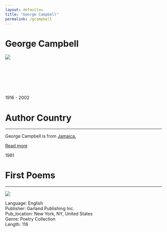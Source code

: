 ```yaml
---
layout: defaultau
title: "George Campbell"
permalink: /gcampbell
---
```

<!-- partial:index.partial.html -->
<div class="content">
    <h1>George Campbell</h1>
    <div class="quote">
        <div><img src="https://www.peepaltreepress.com/sites/default/files/styles/author_large/public/george%20campbell_0.jpg?itok=Au4IlZoS" class="logo"></div>
    </div>
    <div class="timeline">
        <div style="padding-bottom:100px;"></div>
        <div class="block">
            <div class="date right"><p class="right"> 1916 - 2002 </p></div>
            <div class="dot"></div>
            <div class="left first">
            <div class="author_country">
                <h1>Author Country</h1><hr>
              <div class="aclocation"><p>George Campbell is from <a href="http://localhost:4000/4">Jamaica.</a></p></div>
                <div class="acreadmore"><a href="#" target="_blank">Read more</a></div>
            </div>
            </div>
        </div>
        <div class="block">
            <div class="date left"><p class="left">1981</p></div>
            <div class="dot"></div>
            <div class="right">
                <h1>First Poems</h1><hr>
                <p><img src="https://pictures.abebooks.com/inventory/md/md31228906616.jpg" ></p>
                <p>
                Language: English <br/>
                Publisher: Garland Publishing Inc.			 <br/>
                Pub_location: New York, NY, United States <br/>
                Genre: Poetry Collection <br/>
                Length: 116 <br/>                   </p>
            </div>
        </div>
</div>
<!-- partial -->
  <script src='https://cdnjs.cloudflare.com/ajax/libs/jquery/3.1.1/jquery.min.js'></script><script  src="assets/js/authorscript.js"></script>
